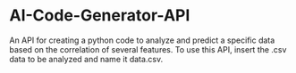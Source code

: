 # AI-Code-Generator-API
An API for creating a python code to analyze and predict a specific data based on the correlation of several features.
To use this API, insert the .csv data to be analyzed and name it data.csv.
